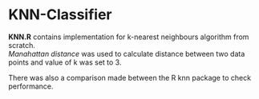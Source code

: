 # KNN-Classifier

**KNN.R** contains implementation for k-nearest neighbours algorithm from scratch.  
_Manahattan distance_ was used to calculate distance between two data points and value of k was set to 3.  

There was also a comparison made between the R knn package to check performance.
